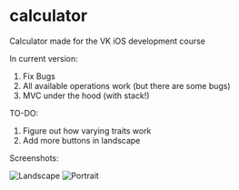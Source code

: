 # calculator
Calculator made for the VK iOS development course

In current version:

1. Fix Bugs
2. All available operations work (but there are some bugs)
3. MVC under the hood (with stack!)

TO-DO:

1. Figure out how varying traits work
2. Add more buttons in landscape

Screenshots:

![Landscape](/../screenshots/screenshot_landscape.png?raw=true "Landscape")
![Portrait](/../screenshots/screenshot_portrait.png?raw=true "Optional Title")



